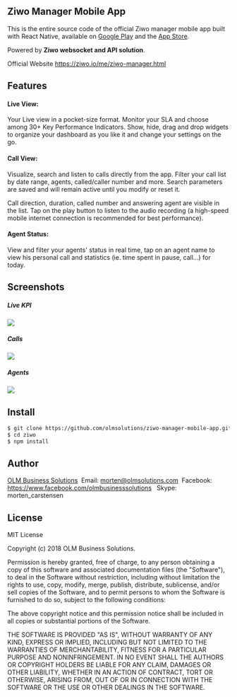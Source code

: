 ## Ziwo Manager Mobile App
This is the entire source code of the official Ziwo manager mobile app built with React Native, available on [Google Play](https://play.google.com/store/apps/details?id=com.aswat "Google Play") and the [App Store](https://itunes.apple.com/app/ziwo-manager/id1346643126 "App Store"). 

Powered by **Ziwo websocket and API solution**.

Official Website https://ziwo.io/me/ziwo-manager.html

## Features
#### Live View:
Your Live view in a pocket-size format. Monitor your SLA and choose among 30+ Key Performance Indicators. Show, hide, drag and drop widgets to organize your dashboard as you like it and change your settings on the go.

#### Call View:
Visualize, search and listen to calls directly from the app. Filter your call list by date range, agents, called/caller number and more. Search parameters are saved and will remain active until you modify or reset it.

Call direction, duration, called number and answering agent are visible in the list. Tap on the play button to listen to the audio recording (a high-speed mobile internet connection is recommended for best performance).

#### Agent Status:
View and filter your agents' status in real time, tap on an agent name to view his personal call and statistics (ie. time spent in pause, call...) for today.

## Screenshots
##### Live KPI
![](https://www.ziwo.io/assets/img/mockup/LiveKPIsfinal.gif)
##### Calls
![](https://www.ziwo.io/assets/img/mockup/Call-Viewfinal.gif)
##### Agents
![](https://www.ziwo.io/assets/img/mockup/Agent-Viewfinal.gif)

## Install

```sh
$ git clone https://github.com/olmsolutions/ziwo-manager-mobile-app.git ziwo
$ cd ziwo
$ npm install
```

## Author
[OLM Business Solutions](http://olmsolutions.com/index.html "OLM Business Solutions")&nbsp;
Email: morten@olmsolutions.com&nbsp;
Facebook: https://www.facebook.com/olmbusinesssolutions &nbsp;
Skype: morten_carstensen&nbsp;

## License
MIT License

Copyright (c) 2018 OLM Business Solutions.

Permission is hereby granted, free of charge, to any person obtaining a copy
of this software and associated documentation files (the "Software"), to deal
in the Software without restriction, including without limitation the rights
to use, copy, modify, merge, publish, distribute, sublicense, and/or sell
copies of the Software, and to permit persons to whom the Software is
furnished to do so, subject to the following conditions:

The above copyright notice and this permission notice shall be included in all
copies or substantial portions of the Software.

THE SOFTWARE IS PROVIDED "AS IS", WITHOUT WARRANTY OF ANY KIND, EXPRESS OR
IMPLIED, INCLUDING BUT NOT LIMITED TO THE WARRANTIES OF MERCHANTABILITY,
FITNESS FOR A PARTICULAR PURPOSE AND NONINFRINGEMENT. IN NO EVENT SHALL THE
AUTHORS OR COPYRIGHT HOLDERS BE LIABLE FOR ANY CLAIM, DAMAGES OR OTHER
LIABILITY, WHETHER IN AN ACTION OF CONTRACT, TORT OR OTHERWISE, ARISING FROM,
OUT OF OR IN CONNECTION WITH THE SOFTWARE OR THE USE OR OTHER DEALINGS IN THE
SOFTWARE.


